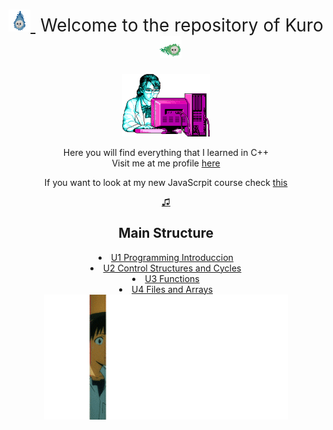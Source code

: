 <div align ="center">

<h1 style="font-weight:normal">
  <a href="https://sourcerer.io">
    <img src=https://github.com/UP210630/UP210630_CPP/blob/main/Imagenes/Fireee.webp
    alt="Gif1" width=35>
  </a>
  &nbsp;Welcome to the repository of Kuro &nbsp;
  <img src=https://github.com/UP210630/UP210630_CPP/blob/main/Imagenes/Tad2ZrQ.gif 
    alt="gif2" width=35>

</div>

  <div align ="CENTER">
  <img  height="100" src=https://github.com/UP210630/UP210630_CPP/blob/main/Imagenes/retro.png
  </div>

Here you will find everything that I learned in C++ <br>
Visit me at me profile [here](https://github.com/wrenchtech)

If you want to look at my new JavaScrpit course check [this](https://github.com/wrenchtech/JavaScript---Basics-to-Advanced-step-by-step-2022-)

[♫](https://www.youtube.com/watch?v=TENzstSjsus&ab_channel=MetroBoominVEVO)

<div align ="center">
<h2>Main Structure</h2>
</div>

<o>
    <li><a href="https://github.com/UP210630/UP210630_CPP/tree/main/Programation/U1">  U1 Programming Introduccion</a></li>
    <li><a href="https://github.com/UP210630/UP210630_CPP/tree/main/Programation/U2">  U2 Control Structures and Cycles</a></li>
    <li><a href="https://github.com/UP210630/UP210630_CPP/tree/main/Programation/U3">  U3 Functions</a></li>
    <li><a href="https://github.com/UP210630/UP210630_CPP/tree/main/Programation/U4">  U4 Files and Arrays</a></li>

 <div align ="CENTER">
<img alt="c++" height="200" src="https://github.com/UP210630/UP210630_CPP/blob/main/Imagenes/PositiveWhisperedAmethystgemclam-max-1mb.gif"/>
</div>    
